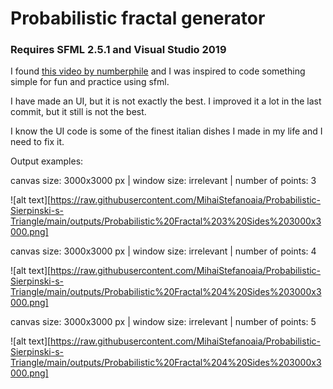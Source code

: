 # Probabilistic fractal generator
### Requires SFML 2.5.1 and Visual Studio 2019
I found [this video by numberphile](https://www.youtube.com/watch?v=kbKtFN71Lfs) and I was inspired to code something simple for fun and practice using sfml.

I have made an UI, but it is not exactly the best. I improved it a lot in the last commit, but it still is not the best.

I know the UI code is some of the finest italian dishes I made in my life and I need to fix it.

Output examples:

canvas size: 3000x3000 px | window size: irrelevant | number of points: 3

![alt text][https://raw.githubusercontent.com/MihaiStefanoaia/Probabilistic-Sierpinski-s-Triangle/main/outputs/Probabilistic%20Fractal%203%20Sides%203000x3000.png]

canvas size: 3000x3000 px | window size: irrelevant | number of points: 4

![alt text][https://raw.githubusercontent.com/MihaiStefanoaia/Probabilistic-Sierpinski-s-Triangle/main/outputs/Probabilistic%20Fractal%204%20Sides%203000x3000.png]

canvas size: 3000x3000 px | window size: irrelevant | number of points: 5

![alt text][https://raw.githubusercontent.com/MihaiStefanoaia/Probabilistic-Sierpinski-s-Triangle/main/outputs/Probabilistic%20Fractal%204%20Sides%203000x3000.png]
